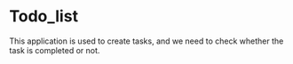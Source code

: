 # Todo_list
This application is used to create tasks, and we need to check whether the task is completed or not.
